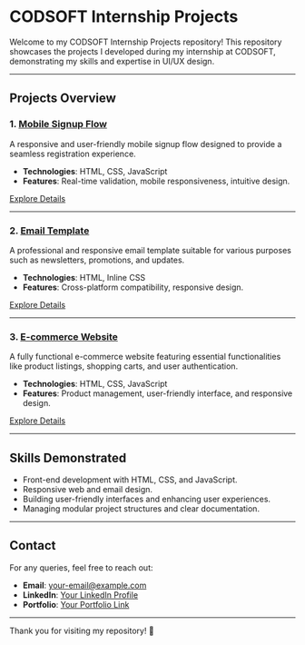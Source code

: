 # CODSOFT Internship Projects

Welcome to my CODSOFT Internship Projects repository! This repository showcases the projects I developed during my internship at CODSOFT, demonstrating my skills and expertise in UI/UX design.

---

## Projects Overview

### 1. [Mobile Signup Flow](./Task_1/README.md)
A responsive and user-friendly mobile signup flow designed to provide a seamless registration experience.  
- **Technologies**: HTML, CSS, JavaScript  
- **Features**: Real-time validation, mobile responsiveness, intuitive design.

[Explore Details](./Task_1/README.md)

---

### 2. [Email Template](./Task_2/README.md)
A professional and responsive email template suitable for various purposes such as newsletters, promotions, and updates.  
- **Technologies**: HTML, Inline CSS  
- **Features**: Cross-platform compatibility, responsive design.

[Explore Details](./Task_2/README.md)

---

### 3. [E-commerce Website](./Task_3/README.md)
A fully functional e-commerce website featuring essential functionalities like product listings, shopping carts, and user authentication.  
- **Technologies**: HTML, CSS, JavaScript  
- **Features**: Product management, user-friendly interface, and responsive design.

[Explore Details](./Task_3/README.md)

---

## Skills Demonstrated
- Front-end development with HTML, CSS, and JavaScript.
- Responsive web and email design.
- Building user-friendly interfaces and enhancing user experiences.
- Managing modular project structures and clear documentation.

---

## Contact
For any queries, feel free to reach out:  
- **Email**: your-email@example.com  
- **LinkedIn**: [Your LinkedIn Profile](#)  
- **Portfolio**: [Your Portfolio Link](#)  

---

Thank you for visiting my repository! 🚀  
